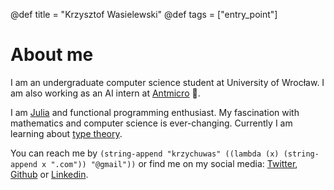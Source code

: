 @def title = "Krzysztof Wasielewski"
@def tags = ["entry_point"]

# About me

I am an undergraduate computer science student at University of Wrocław.
I am also working as an AI intern at [Antmicro](https://antmicro.com/) :ant:.

I am [Julia](https://julialang.org/) and functional programming enthusiast.
My fascination with mathematics and computer science is ever-changing. 
Currently I am learning about [type theory](https://en.wikipedia.org/wiki/Type_theory).

You can reach me by 
`(string-append "krzychuwas" ((lambda (x) (string-append x ".com")) "@gmail"))`
or find me on my social media: [Twitter](https://twitter.com/deespodete), [Github](https://github.com/kwasielewski) or [Linkedin](https://www.linkedin.com/in/krzysztof-wasielewski-256647238/).

